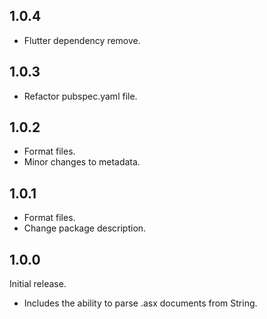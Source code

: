 ## 1.0.4

- Flutter dependency remove.

## 1.0.3

- Refactor pubspec.yaml file.

## 1.0.2

- Format files.
- Minor changes to metadata.

## 1.0.1

- Format files.
- Change package description.

## 1.0.0

Initial release.

- Includes the ability to parse .asx documents from String.
